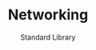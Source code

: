 ---
layout: page
menubar: docs_menu
title: Networking
subtitle: Standard Library
show_sidebar: false
toc: true
---